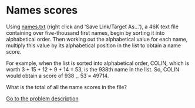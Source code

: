 Names scores
============


<p>Using <a href='project/names.txt'>names.txt</a> (right click and 'Save Link/Target As...'), a 46K text file containing over five-thousand first names, begin by sorting it into alphabetical order. Then working out the alphabetical value for each name, multiply this value by its alphabetical position in the list to obtain a name score.</p>
<p>For example, when the list is sorted into alphabetical order, COLIN, which is worth 3 + 15 + 12 + 9 + 14 = 53, is the 938th name in the list. So, COLIN would obtain a score of 938 <img src='images/symbol_times.gif' width='9' height='9' alt='&times;' border='0' style='vertical-align:middle;' /> 53 = 49714.</p>
<p>What is the total of all the name scores in the file?</p>



[Go to the problem description](http://projecteuler.net/problem=22)
